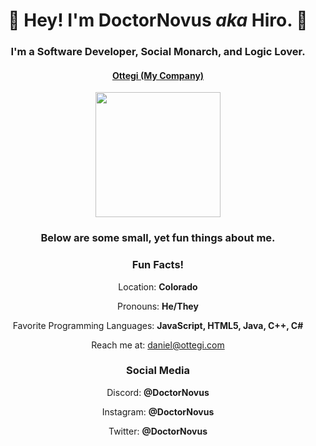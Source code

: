 <div>
  <h1 align="center">👋 Hey! I'm <b>DoctorNovus</b> <i>aka</i> <b>Hiro</b>. 👋</h1>
  <h3 align="center">I'm a Software Developer, Social Monarch, and Logic Lover. </h3>
  <div align="center">
    <h4>
      <a href="https://www.ottegi.com">Ottegi (My Company)</a></h4>
    <img width="200" height="200" src="https://www.ottegi.com/assets/logo.png" />
  </div>
  <h3 align="center">Below are some small, yet fun things about me.</h3>
  <div align="center">
    <h3>Fun Facts!</h3>
    <p>Location: <b>Colorado</b></p>
    <p>Pronouns: <b>He/They</b></p>
    <p>Favorite Programming Languages: <b>JavaScript, HTML5, Java, C++, C#</b></p>
    <p>Reach me at: <a href="mailto:daniel@ottegi.com">daniel@ottegi.com</a></p>
    <h3>Social Media</h3>
    <p>Discord: <b>@DoctorNovus</b></p>
    <p>Instagram: <b>@DoctorNovus</b></p>
    <p>Twitter: <b>@DoctorNovus</b></p>
  </div>
</div>
